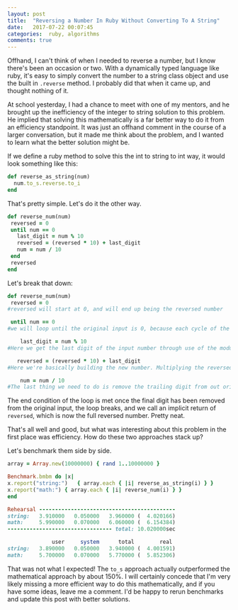 ```yaml
---
layout: post
title:  "Reversing a Number In Ruby Without Converting To A String"
date:   2017-07-22 00:07:45
categories:  ruby, algorithms
comments: true
---
```


Offhand, I can't think of when I needed to reverse a number, but I know there's been an occasion or two. With a dynamically typed language like ruby, it's easy to simply convert the number to a string class object and use the built in `.reverse` method. I probably did that when it came up, and thought nothing of it.

At school yesterday, I had a chance to meet with one of my mentors, and he brought up the inefficiency of the integer to string solution to this problem. He implied that solving this mathematically is a far better way to do it from an efficiency standpoint. It was just an offhand comment in the course of a larger conversation, but it made me think about the problem, and I wanted to learn what the better solution might be.

If we define a ruby method to solve this the int to string to int way, it would look something like this:

```ruby
def reverse_as_string(num)
  num.to_s.reverse.to_i
end
```
That's pretty simple. Let's do it the other way.

```ruby
def reverse_num(num)
 reversed = 0
 until num == 0
   last_digit = num % 10
   reversed = (reversed * 10) + last_digit
   num = num / 10
 end
 reversed
end
```

Let's break that down:

```ruby
def reverse_num(num)
 reversed = 0
#reversed will start at 0, and will end up being the reversed number
 ```
 ```ruby
  until num == 0
#we will loop until the original input is 0, because each cycle of the loop in effect removes the trailing digit from the original number.
```
```ruby
    last_digit = num % 10
#Here we get the last digit of the input number through use of the modulo method in ruby. When we input a number (ie 987) all columns of that number except the 1s column are evenly divisible by ten, so the output of the modulo operation will be the last number since the 1s column will not divide by 10 evenly. If the 1s column is a 0, it still works because of the next step always started by a adding a 0.
```

```ruby
   reversed = (reversed * 10) + last_digit
#Here we're basically building the new number. Multiplying the reversed variable by 10 will give us another column on the number which will be 0 by default, and then we add the result of the previous modulo operation to that column. As an example, if last_digit = 9, and reversed = 78, the line above will do reversed * 10 (= 780), then add last_digit (780 + 9 = 789).
```
```ruby
    num = num / 10
#The last thing we need to do is remove the trailing digit from out original input. Here we take advantage of the way ruby does division on integers by default, which is to always round down to the nearest whole number. In effect, whenever you divide by 10 in ruby, it's just going to remove the last digit, because it will round down.
```
The end condition of the loop is met once the final digit has been removed from the original input, the loop breaks, and we call an implicit return of `reversed`, which is now the full reversed number. Pretty neat.

That's all well and good, but what was interesting about this problem in the first place was efficiency. How do these two approaches stack up?

Let's benchmark them side by side.

```ruby
array = Array.new(10000000) { rand 1..10000000 }

Benchmark.bmbm do |x|
x.report("string:")   { array.each { |i| reverse_as_string(i) } }
x.report("math:") { array.each { |i| reverse_num(i) } }
end
```

```ruby
Rehearsal -------------------------------------------
string:   3.910000   0.050000   3.960000 (  4.020166)
math:     5.990000   0.070000   6.060000 (  6.154384)
--------------------------------- total: 10.020000sec

              user     system      total        real
string:   3.890000   0.050000   3.940000 (  4.001591)
math:     5.700000   0.070000   5.770000 (  5.852306)
```

That was not what I expected! The `to_s` approach actually outperformed the mathematical approach by about 150%. I will certainly concede that I'm very likely missing a more efficient way to do this mathematically, and if you have some ideas, leave me a comment. I'd be happy to rerun benchmarks and update this post with better solutions.
